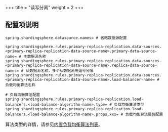 +++
title = "读写分离"
weight = 2
+++

## 配置项说明

```properties
spring.shardingsphere.datasource.names= # 省略数据源配置

spring.shardingsphere.rules.primary-replica-replication.data-sources.<primary-replica-replication-data-source-name>.primary-data-source-name= # 主数据源名称
spring.shardingsphere.rules.primary-replica-replication.data-sources.<primary-replica-replication-data-source-name>.replica-data-source-names= # 从数据源名称，多个从数据源用逗号分隔
spring.shardingsphere.rules.primary-replica-replication.data-sources.<primary-replica-replication-data-source-name>.load-balancer-name= # 负载均衡算法名称

# 负载均衡算法配置
spring.shardingsphere.rules.primary-replica-replication.load-balancers.<load-balance-algorithm-name>.type= # 负载均衡算法类型
spring.shardingsphere.rules.primary-replica-replication.load-balancers.<load-balance-algorithm-name>.props.xxx= # 负载均衡算法属性配置
```

算法类型的详情，请参见[内置负载均衡算法列表](/cn/user-manual/shardingsphere-jdbc/configuration/built-in-algorithm/load-balance)。

